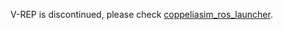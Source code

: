 V-REP is discontinued, please check [coppeliasim_ros_launcher](https://github.com/oKermorgant/coppeliasim_ros_launcher).
